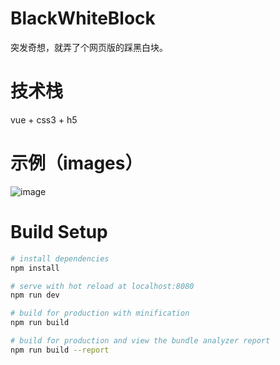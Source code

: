 # BlackWhiteBlock

突发奇想，就弄了个网页版的踩黑白块。

# 技术栈

vue + css3 + h5

# 示例（images）

![image](https://github.com/SupermanWenZai/BlackWhiteBlock/blob/master/src/assets/images/block.png)

# Build Setup

``` bash
# install dependencies
npm install

# serve with hot reload at localhost:8080
npm run dev

# build for production with minification
npm run build

# build for production and view the bundle analyzer report
npm run build --report
```
